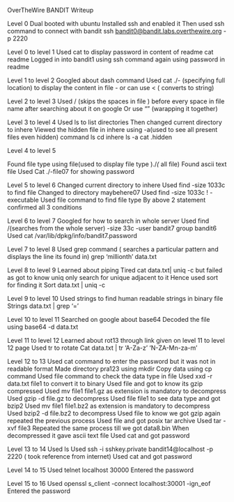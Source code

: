OverTheWire BANDIT Writeup

Level 0 
Dual booted with ubuntu
Installed ssh and enabled it 
Then used ssh command to connect with bandit 
ssh bandit0@bandit.labs.overthewire.org -p 2220

Level 0 to level 1 
Used cat to display password in content of readme 
cat readme
Logged in into bandit1 using ssh command again using password in readme 

Level 1 to level 2
Googled about dash command
Used cat ./- (specifying full location) to display the content in file - or can use < ( converts to string)

Level 2 to level 3
Used / (skips the spaces in file ) before every space in file name after searching about it on google 
Or use “” (warapping it together)

Level 3 to level 4
Used ls to list directories 
Then changed current directory to inhere
Viewed the hidden file in inhere using -a(used to see all present files even hidden) command
ls
cd inhere 
ls -a
cat .hidden

Level 4 to level 5
 
Found file type using file(used to display file type )./*(* all file)
Found ascii text file
Used Cat ./-file07 for showing password

Level 5 to level 6
Changed current directory to inhere
Used find -size 1033c to find file
Changed to directory maybehere07
Used find -size 1033c ! -executable
Used file command to find file type 
By above 2 statement confirmed all 3 conditions


Level 6 to level 7
Googled for how to search in whole server 
Used find /(searches from the whole server) -size 33c -user bandit7 group bandit6
Used cat /var/lib/dpkg/info/bandit7.password

Level 7 to level 8
Used grep command ( searches a particular pattern and displays the line its found in)
grep ‘millionth’ data.txt

Level 8 to level 9
Learned about piping
Tired cat data.txt| uniq -c but failed as got to know uniq only search for unique  adjacent  to it
Hence used sort for finding it
Sort data.txt | uniq -c

Level 9 to level 10
Used strings to find human readable strings in binary file
Strings data.txt | grep ‘=’

Level 10 to level 11
Searched on google about base64 
Decoded the file using base64 -d data.txt

Level 11 to level 12
Learned about rot13 through link given on level 11 to level 12 page
Used tr to rotate 
Cat data.txt | tr ‘A-Za-z’ ‘N-ZA-Mn-za-m’
  
Level 12 to 13
Used cat command to enter the password but it was not in readable format
Made directory pra123 using mkdir
Copy data using cp command
Used file command to check the data type in file
Used xxd -r data.txt file1 to convert it to binary 
Used file and got to know its gzip compressed 
Used mv file1 file1.gz as extension is mandatory to decompress
Used gzip -d file.gz to decompress
Used file file1 to see data type and got bzip2
Used mv file1 file1.bz2 as extension is mandatory to decompress
Used bzip2 -d file.bz2 to decompress
Used file to know we got gzip again repeated the previous process
Used file and got posix tar archive 
Used tar -xvf file3
Repeated the same process till we got data8.bin
When decompressed it gave ascii text file 
Used cat and got password

Level 13 to 14
Used ls 
Used ssh -i sshkey.private bandit14@localhost -p 2220 ( took reference from internet)
Used cat and got password

Level 14 to 15
Used telnet localhost 30000
Entered the password

Level 15 to 16
Used openssl s_client -connect localhost:30001 -ign_eof
Entered the password
